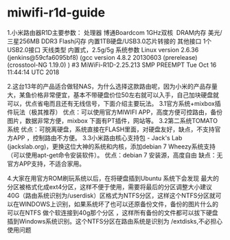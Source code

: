 # miwifi-r1d-guide

1.小米路由器R1D主要参数：
处理器	博通Boardcom 1GHz双核 
DRAM内存	美光/三星256MB DDR3
Flash闪存	内置1TB硬盘/USB3.0芯片转接的
其他接口	1个USB2.0接口
天线类型	内置式，2.5g/5g
系统参数	Linux version 2.6.36 (jenkins@59cfa6095bf8) (gcc version 4.8.2 20130603 (prerelease) (crosstool-NG 1.19.0) ) #3 MiWiFi-R1D-2.25.213 SMP PREEMPT Tue Oct 16 11:44:14 UTC 2018


2.这台13年的产品适合做轻NAS，为什么选择这款路由呢，因为小米的产品存量大，某鱼价格非常便宜，基本不带硬盘价位50左右就可以入手，自己加块硬盘就可以，优点省电而且还有无线信号，下面介绍主要玩法。
3.1官方系统+mixbox插件玩法（极其推荐）
	优点：可以使用官方MIWIFI APP，高度方便可控路由，备份图片，数据非常方便，mixbox 下面有PT插件，网站等。
3.2第二系统TOMATO系统
优点：可脱离硬盘，系统直接在FLASH里面，对硬盘友好，缺点，不支持官方APP ，控制路由不方便。
3.3小米路由核心支持包 - Jack's Lab (jackslab.org)，更换这位大神的系统和内核，添加debian 7 Wheezy系统支持（可以使用apt-get命令安装软件）。
优点：debian 7 安装源，高度自由
缺点：无官方APP支持，不适合家用。

4.大家在用官方ROM刷玩系统以后，在将硬盘插到Ubuntu 系统下会发现 最大的分区被格式化成ext4分区，这样不便于使用，需要将最后的分区调整大小建议40G（路由系统识别为/userdisk）区格式为NTFS分区，这样这个NTFS分区就可以在WINDOWS上识别，如果系统坏了也可以还原备份文件，备份的图片什么的可以在NTFS 做个软连接到40g那个分区 ，这样所有备份的文件都可以拔下硬盘插到Windows系统识别。这个NTFS分区在路由系统是识别为 /extdisks,不必担心使用问题

